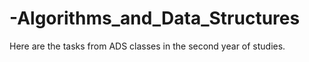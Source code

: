# -Algorithms_and_Data_Structures
Here are the tasks from ADS classes in the second year of studies.
